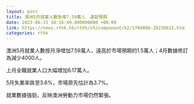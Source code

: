 ```yaml
---
layout: post
title: 澳洲5月就業人數急增7.59萬人　遠超預期
date: 2023-06-15 10:16:49.000000000 +08:00
link: https://news.rthk.hk/rthk/ch/component/k2/1704888-20230615.htm
categories: rthk
---
```


澳洲5月就業人數按月淨增加7.59萬人，遠高於市場預期的1.5萬人；4月數據修訂為減少4000人。

上月全職就業人口大幅增加6.17萬人。

5月失業率跌至3.6%，市場原先估計為3.7%。

就業數據強勁，反映澳洲勞動力市場仍然緊張。
